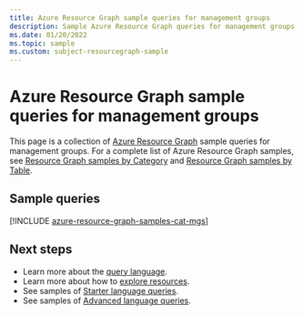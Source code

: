 ```yaml
---
title: Azure Resource Graph sample queries for management groups
description: Sample Azure Resource Graph queries for management groups showing use of resource types and tables to access management group details.
ms.date: 01/20/2022
ms.topic: sample
ms.custom: subject-resourcegraph-sample
---
```

# Azure Resource Graph sample queries for management groups

This page is a collection of [Azure Resource Graph](../resource-graph/overview.md) sample queries
for management groups. For a complete list of Azure Resource Graph samples, see
[Resource Graph samples by Category](../resource-graph/samples/samples-by-category.md) and
[Resource Graph samples by Table](../resource-graph/samples/samples-by-table.md).

## Sample queries

[!INCLUDE [azure-resource-graph-samples-cat-mgs](../../../includes/resource-graph/samples/bycat/management-groups.md)]

## Next steps

- Learn more about the [query language](../resource-graph/concepts/query-language.md).
- Learn more about how to [explore resources](../resource-graph/concepts/explore-resources.md).
- See samples of [Starter language queries](../resource-graph/samples/starter.md).
- See samples of [Advanced language queries](../resource-graph/samples/advanced.md).
